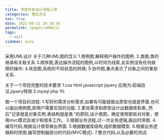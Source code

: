 ```yaml
---
title: 项目开发设计流程心得
categories: 理论方法
toc: true
date: 2021-08-11 19:18:36
permalink: /pages/a0bb11/
tags: 
  - null
sidebar: auto
---
```


采用UML设计
关于几种UML图的含义
1.用例图,解释用户操作的图例.
2.类图,类的继承和关联关系
3.顺序图,表达操作流程的图例,以时间为线索,此实例没有任何故障的操作;
4.状态图,系统的不同状态的转换;
5.协作图,重点表示了对象之间的某些关系.

关于一个项目完整的技术要求
1.css html javascript jquery 应用为:前端验证,jquery特效
2.mysql php Yii


做一个项目的流程:
1.写好的需求分析需求,如果有可能就做出原型也就是界面.也可以画出用例图,即用户需要实现的功能.
2.更具需求和原型设计出数据库和表.,然后"记录就是对象实例,表结构就是类."的原则,设计类图，确定使用那些对对象，使用mvc模式会减少和很多工作。
3.根据业务流程,过一次业务逻辑,画出时序图.
4.编写代码,根据设计原型做出界面.
5.根据数据库结构,组织数据模型.
6.根据业务逻辑和时序图,编写控制器部分的代码(MVC模式).
7.整合代码,以及必要的测试.